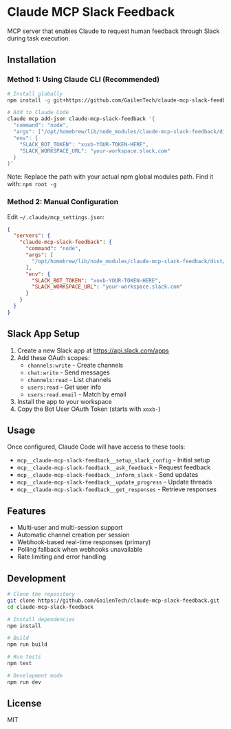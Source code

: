 # Claude MCP Slack Feedback

MCP server that enables Claude to request human feedback through Slack during task execution.

## Installation

### Method 1: Using Claude CLI (Recommended)

```bash
# Install globally
npm install -g git+https://github.com/GailenTech/claude-mcp-slack-feedback.git

# Add to Claude Code
claude mcp add-json claude-mcp-slack-feedback '{
  "command": "node",
  "args": ["/opt/homebrew/lib/node_modules/claude-mcp-slack-feedback/dist/index.js"],
  "env": {
    "SLACK_BOT_TOKEN": "xoxb-YOUR-TOKEN-HERE",
    "SLACK_WORKSPACE_URL": "your-workspace.slack.com"
  }
}'
```

Note: Replace the path with your actual npm global modules path. Find it with: `npm root -g`

### Method 2: Manual Configuration

Edit `~/.claude/mcp_settings.json`:

```json
{
  "servers": {
    "claude-mcp-slack-feedback": {
      "command": "node",
      "args": [
        "/opt/homebrew/lib/node_modules/claude-mcp-slack-feedback/dist/index.js"
      ],
      "env": {
        "SLACK_BOT_TOKEN": "xoxb-YOUR-TOKEN-HERE",
        "SLACK_WORKSPACE_URL": "your-workspace.slack.com"
      }
    }
  }
}
```

## Slack App Setup

1. Create a new Slack app at https://api.slack.com/apps
2. Add these OAuth scopes:
   - `channels:write` - Create channels
   - `chat:write` - Send messages
   - `channels:read` - List channels
   - `users:read` - Get user info
   - `users:read.email` - Match by email
3. Install the app to your workspace
4. Copy the Bot User OAuth Token (starts with `xoxb-`)

## Usage

Once configured, Claude Code will have access to these tools:

- `mcp__claude-mcp-slack-feedback__setup_slack_config` - Initial setup
- `mcp__claude-mcp-slack-feedback__ask_feedback` - Request feedback
- `mcp__claude-mcp-slack-feedback__inform_slack` - Send updates
- `mcp__claude-mcp-slack-feedback__update_progress` - Update threads
- `mcp__claude-mcp-slack-feedback__get_responses` - Retrieve responses

## Features

- Multi-user and multi-session support
- Automatic channel creation per session
- Webhook-based real-time responses (primary)
- Polling fallback when webhooks unavailable
- Rate limiting and error handling

## Development

```bash
# Clone the repository
git clone https://github.com/GailenTech/claude-mcp-slack-feedback.git
cd claude-mcp-slack-feedback

# Install dependencies
npm install

# Build
npm run build

# Run tests
npm test

# Development mode
npm run dev
```

## License

MIT